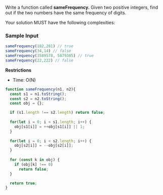 Write a function called **sameFrequency.** Given two positive integers, find out if the two numbers have the same frequency of digits.

Your solution MUST have the following complexities:

### Sample Input

```jsx
sameFrequency(182,281) // true
sameFrequency(34,14) // false
sameFrequency(3589578, 5879385) // true
sameFrequency(22,222) // false
```

**Restrictions**

- Time: O(N)

```jsx
function sameFrequency(n1, n2){
  const s1 = n1.toString();
  const s2 = n2.toString();
  const obj = {};

  if (s1.length !== s2.length) return false;
  
  for(let i = 0; i < s1.length; i++) {
    obj[s1[i]] = ++obj[s1[i]] || 1;
  }
  
  for(let i = 0; i < s2.length; i++) {
    obj[s2[i]] = --obj[s2[i]];
  }
  
  for (const k in obj) {
    if (obj[k] !== 0)
      return false;
  }

  return true;
}
```
